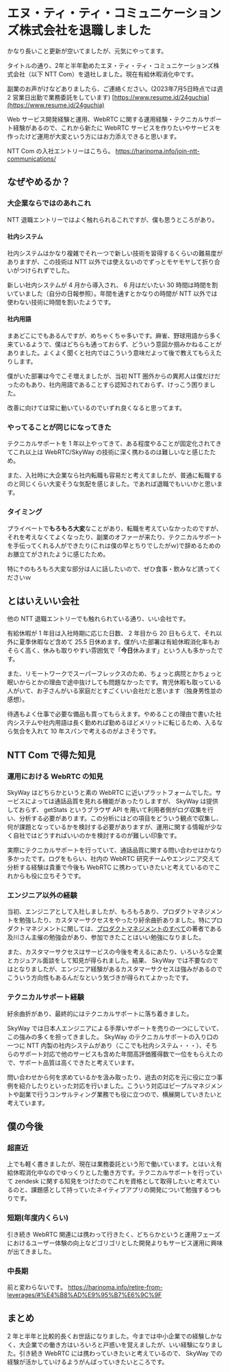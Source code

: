 # エヌ・ティ・ティ・コミュニケーションズ株式会社を退職しました

かなり長いこと更新が空いてましたが、元気にやってます。

タイトルの通り、2年と半年勤めたエヌ・ティ・ティ・コミュニケーションズ株式会社（以下 NTT Com）を退社しました。現在有給休暇消化中です。

副業のお声がけなどありましたら、ご連絡ください。(2023年7月5日時点では週 2 営業日出勤で業務委託をしています)
[https://www.resume.id/24guchia](https://www.resume.id/24guchia)

Web サービス開発経験と運用、WebRTC に関する運用経験・テクニカルサポート経験があるので、これから新たに WebRTC サービスを作りたいやサービスを作ったけど運用が大変という方にはお力添えできると思います。

NTT Com の入社エントリーはこちら。
https://harinoma.info/join-ntt-communications/

## なぜやめるか？

### 大企業ならではのあれこれ

NTT 退職エントリーではよく触れられるこれですが、僕も思うところがあり。

#### 社内システム

社内システムはかなり複雑でそれ一つで新しい技術を習得するくらいの難易度がありますが、この技術は NTT 以外では使えないのでずっとモヤモヤして折り合いがつけられずでした。

新しい社内システムが 4 月から導入され、 6 月はだいたい 30 時間は時間を割いていました（自分の日報参照）。年間を通すとかなりの時間が NTT 以外では使わない技術に時間を割いたようです。

#### 社内用語

まあどこにでもあるんですが、めちゃくちゃ多いです。麻雀、野球用語から多く来ているようで、僕はどちらも通っておらず、どういう意図か掴みかねることがありました。よくよく聞くと社内ではこういう意味だよって後で教えてもらえたりします。

僕がいた部署は今でこそ増えましたが、当初 NTT 圏外からの異邦人は僕だけだったのもあり、社内用語であることすら認知されておらず、けっこう困りました。

改善に向けては常に動いているのでいずれ良くなると思ってます。

### やってることが同じになってきた

テクニカルサポートを 1 年以上やってきて、ある程度やることが固定化されてきてこれ以上は WebRTC/SkyWay の技術に深く携わるのは難しいなと感じたため。

また、入社時に大企業なら社内転職も容易だと考えてましたが、普通に転職するのと同じくらい大変そうな気配を感じました。であれば退職でもいいかと思います。

### タイミング

プライベートで**もろもろ大変**なことがあり、転職を考えていなかったのですが、それを考えなくてよくなったり、副業のオファーが来たり、テクニカルサポートを手伝ってくれる人ができたり(これは僕の早とちりでしたがｗ)で辞めるためのお膳立てがされたように感じたため。

特に↑のもろもろ大変な部分は人に話したいので、ぜひ食事・飲みなど誘ってくださいｗ

## とはいえいい会社

他の NTT 退職エントリーでも触れられている通り、いい会社です。

有給休暇が 1 年目は入社時期に応じた日数、 2 年目から 20 日もらえて、それ以外に夏季休暇など含めて 25.5 日休めます。僕がいた部署は有給休暇消化率もおそらく高く、休みも取りやすい雰囲気で「**今日**休みます」という人も多かったです。

また、リモートワークでスーパーフレックスのため、ちょっと病院とかちょっと眠いからとかの理由で途中抜けしても問題なかったです。育児休暇も取っている人がいて、お子さんがいる家庭だとすごくいい会社だと思います（独身男性並の感想）。

待遇もよく仕事で必要な備品も買ってもらえます。やめることの理由で書いた社内システムや社内用語は長く勤めれば勤めるほどメリットに転じるため、入るなら気合を入れて 10 年スパンで考えるのがよさそうです。

## NTT Com で得た知見

### 運用における WebRTC の知見

SkyWay はどちらかというと素の WebRTC に近いプラットフォームでした。サービスによっては通話品質を見れる機能があったりしますが、 SkyWay は提供しておらず、 getStats というブラウザ API を用いて利用者側がログ収集を行い、分析する必要があります。この分析にはどの項目をどういう観点で収集し、何が課題となっているかを検討する必要がありますが、運用に関する情報が少なく自社ではどうすればいいのかを検討するのが難しい印象です。

実際にテクニカルサポートを行っていて、通話品質に関する問い合わせはかなり多かったです。ログをもらい、社内の WebRTC 研究チームやエンジニア交えて分析する経験は貴重で今後も WebRTC に携わっていきたいと考えているのでこれからも役に立ちそうです。

### エンジニア以外の経験

当初、エンジニアとして入社しましたが、もろもろあり、プロダクトマネジメントを勉強したり、カスタマーサクセスをやったり紆余曲折ありました。特にプロダクトマネジメントに関しては、[プロダクトマネジメントのすべて](https://amzn.to/3rhxFM4)の著者である及川さん主催の勉強会があり、参加できたことはいい勉強になりました。

また、カスタマーサクセスはサービスの今後を考えるにあたり、いろいろな企業とカジュアル面談をして知見が得られました。結果、 SkyWay では不要なのではとなりましたが、エンジニア経験があるカスタマーサクセスは強みがあるのでこういう方向性もあるんだなという気づきが得られてよかったです。

### テクニカルサポート経験

紆余曲折があり、最終的にはテクニカルサポートに落ち着きました。

SkyWay では日本人エンジニアによる手厚いサポートを売りの一つにしていて、この強みの多くを担ってきました。 SkyWay のテクニカルサポートの入り口の一つに NTT 内製の社内システムがあり（ここでも社内システム・・・）、そちらのサポート対応で他のサービスも含めた年間高評価獲得数で一位をもらえたので、サポート品質は高くできたと考えています。

問い合わせから何を求めているかを汲み取ったり、過去の対応を元に役に立つ事例を紹介したりといった対応を行いました。こういう対応はピープルマネジメントや副業で行うコンサルティング業務でも役に立つので、横展開していきたいと考えています。

## 僕の今後

### 超直近

上でも軽く書きましたが、現在は業務委託という形で働いています。とはいえ有給休暇消化中なのでゆっくりとした働き方です。テクニカルサポートを行っていて zendesk に関する知見をつけたのでこれを資格として取得したいと考えているのと、課題感として持っていたネイティブアプリの開発について勉強するつもりです。

### 短期(年度内くらい)

引き続き WebRTC 関連には携わって行きたく、どちらかというと運用フェーズにおけるユーザー体験の向上などゴリゴリとした開発よりもサービス運用に興味が出てきました。

### 中長期

前と変わらないです。
https://harinoma.info/retire-from-leverages/#%E4%B8%AD%E9%95%B7%E6%9C%9F

## まとめ

2 年と半年と比較的長くお世話になりました。今までは中小企業での経験しかなく、大企業での働き方はいろいろと戸惑いを覚えましたが、いい経験になりました。引き続き WebRTC には携わっていきたいと考えているので、 SkyWay での経験が活かしていけるようがんばっていきたいところです。